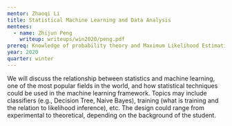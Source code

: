 ```yaml
---
mentor: Zhaoqi Li
title: Statistical Machine Learning and Data Analysis
mentees:
  - name: Zhijun Peng
    writeup: writeups/win2020/peng.pdf
prereq: Knowledge of probability theory and Maximum Likelihood Estimation at the level of Stat 340 is preferred; some familiarity of basic programming is preferred; an enthusiasm of reading and experimenting is encouraged.
year: 2020
quarter: winter
---
```

We will discuss the relationship between statistics and machine learning, one of the most popular fields in the world, and how statistical techniques could be used in the machine learning framework. Topics may include classifiers (e.g., Decision Tree, Naive Bayes), training (what is training and the relation to likelihood inference), etc. The design could range from experimental to theoretical, depending on the background of the student.